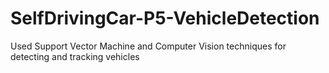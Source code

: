 # SelfDrivingCar-P5-VehicleDetection
Used Support Vector Machine and Computer Vision techniques for detecting and tracking vehicles
